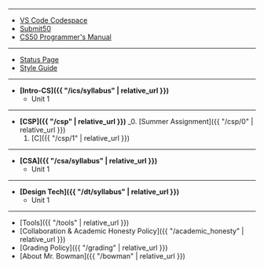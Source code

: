 ***

* [VS Code Codespace](https://code.cs50.io/)
* [Submit50](https://submit.cs50.io/)
* [CS50 Programmer's Manual](https://man.cs50.io/)

***

* [Status Page](https://cs50.statuspage.io/)
* [Style Guide](https://cs50.readthedocs.io/style/c/)

***

* __[Intro-CS]({{ "/ics/syllabus" | relative_url }})__
    * Unit 1

***

* __[CSP]({{ "/csp" | relative_url }})__
    _0. [Summer Assignment]({{ "/csp/0" | relative_url }})
    1. [C]({{ "/csp/1" | relative_url }})
    

***

* __[CSA]({{ "/csa/syllabus" | relative_url }})__
    * Unit 1

***

* __[Design Tech]({{ "/dt/syllabus" | relative_url }})__
    * Unit 1

***



* [Tools]({{ "/tools" | relative_url }})
* [Collaboration & Academic Honesty Policy]({{ "/academic_honesty" | relative_url }})
* [Grading Policy]({{ "/grading" | relative_url }})
* [About Mr. Bowman]({{ "/bowman" | relative_url }})
